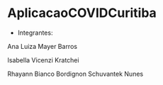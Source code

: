 # AplicacaoCOVIDCuritiba

* Integrantes:

Ana Luiza Mayer Barros

Isabella Vicenzi Kratchei

Rhayann Bianco Bordignon Schuvantek Nunes
